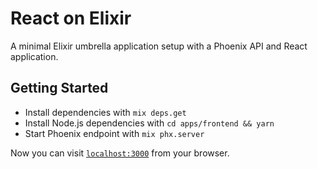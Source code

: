# React on Elixir

A minimal Elixir umbrella application setup with a Phoenix API and React application.

## Getting Started

  * Install dependencies with `mix deps.get`
  * Install Node.js dependencies with `cd apps/frontend && yarn`
  * Start Phoenix endpoint with `mix phx.server`

Now you can visit [`localhost:3000`](http://localhost:3000) from your browser.

